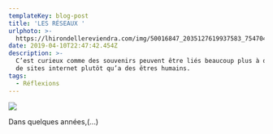 ```yaml
---
templateKey: blog-post
title: 'LES RÉSEAUX '
urlphoto: >-
  https://lhirondellereviendra.com/img/50016847_2035127619937583_7547042212417110016_n.png
date: 2019-04-10T22:47:42.454Z
description: >-
  C’est curieux comme des souvenirs peuvent être liés beaucoup plus à des noms
  de sites internet plutôt qu’a des êtres humains.
tags:
  - Réflexions
---
```

![](/img/50016847_2035127619937583_7547042212417110016_n.png)

Dans quelques années,(...)
